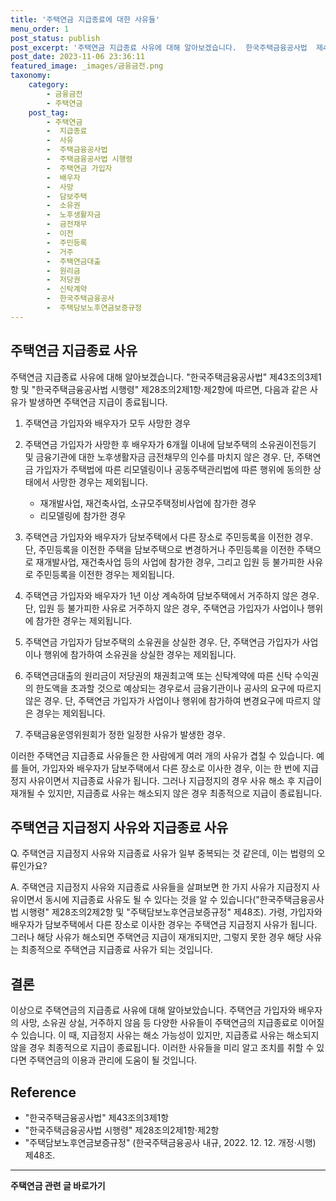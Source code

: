 ```yaml
---
title: '주택연금 지급종료에 대한 사유들'
menu_order: 1
post_status: publish
post_excerpt: '주택연금 지급종료 사유에 대해 알아보겠습니다.  한국주택금융공사법  제43조의3제1항 및  한국주택금융공사법 시행령  제28조의2제1항 제2항에 따르면, 다음과 같은 사유가 발생하면 주택연금 지급이 종료됩니다.'
post_date: 2023-11-06 23:36:11
featured_image: _images/금융금전.png
taxonomy:
    category:
        - 금융금전
        - 주택연금
    post_tag:
        - 주택연금
        -  지급종료
        -  사유
        -  주택금융공사법
        -  주택금융공사법 시행령
        -  주택연금 가입자
        -  배우자
        -  사망
        -  담보주택
        -  소유권
        -  노후생활자금
        -  금전채무
        -  이전
        -  주민등록
        -  거주
        -  주택연금대출
        -  원리금
        -  저당권
        -  신탁계약
        -  한국주택금융공사
        -  주택담보노후연금보증규정
---
```



## 주택연금 지급종료 사유

주택연금 지급종료 사유에 대해 알아보겠습니다. "한국주택금융공사법" 제43조의3제1항 및 "한국주택금융공사법 시행령" 제28조의2제1항·제2항에 따르면, 다음과 같은 사유가 발생하면 주택연금 지급이 종료됩니다.

1. 주택연금 가입자와 배우자가 모두 사망한 경우
2. 주택연금 가입자가 사망한 후 배우자가 6개월 이내에 담보주택의 소유권이전등기 및 금융기관에 대한 노후생활자금 금전채무의 인수를 마치지 않은 경우. 단, 주택연금 가입자가 주택법에 따른 리모델링이나 공동주택관리법에 따른 행위에 동의한 상태에서 사망한 경우는 제외됩니다.
   * 재개발사업, 재건축사업, 소규모주택정비사업에 참가한 경우
   * 리모델링에 참가한 경우

3. 주택연금 가입자와 배우자가 담보주택에서 다른 장소로 주민등록을 이전한 경우. 단, 주민등록을 이전한 주택을 담보주택으로 변경하거나 주민등록을 이전한 주택으로 재개발사업, 재건축사업 등의 사업에 참가한 경우, 그리고 입원 등 불가피한 사유로 주민등록을 이전한 경우는 제외됩니다.

4. 주택연금 가입자와 배우자가 1년 이상 계속하여 담보주택에서 거주하지 않은 경우. 단, 입원 등 불가피한 사유로 거주하지 않은 경우, 주택연금 가입자가 사업이나 행위에 참가한 경우는 제외됩니다.

5. 주택연금 가입자가 담보주택의 소유권을 상실한 경우. 단, 주택연금 가입자가 사업이나 행위에 참가하여 소유권을 상실한 경우는 제외됩니다.

6. 주택연금대출의 원리금이 저당권의 채권최고액 또는 신탁계약에 따른 신탁 수익권의 한도액을 초과할 것으로 예상되는 경우로서 금융기관이나 공사의 요구에 따르지 않은 경우. 단, 주택연금 가입자가 사업이나 행위에 참가하여 변경요구에 따르지 않은 경우는 제외됩니다.

7. 주택금융운영위원회가 정한 일정한 사유가 발생한 경우.

이러한 주택연금 지급종료 사유들은 한 사람에게 여러 개의 사유가 겹칠 수 있습니다. 예를 들어, 가입자와 배우자가 담보주택에서 다른 장소로 이사한 경우, 이는 한 번에 지급정지 사유이면서 지급종료 사유가 됩니다. 그러나 지급정지의 경우 사유 해소 후 지급이 재개될 수 있지만, 지급종료 사유는 해소되지 않은 경우 최종적으로 지급이 종료됩니다.

## 주택연금 지급정지 사유와 지급종료 사유

Q. 주택연금 지급정지 사유와 지급종료 사유가 일부 중복되는 것 같은데, 이는 법령의 오류인가요?

A. 주택연금 지급정지 사유와 지급종료 사유들을 살펴보면 한 가지 사유가 지급정지 사유이면서 동시에 지급종료 사유도 될 수 있다는 것을 알 수 있습니다("한국주택금융공사법 시행령" 제28조의2제2항 및 "주택담보노후연금보증규정" 제48조). 가령, 가입자와 배우자가 담보주택에서 다른 장소로 이사한 경우는 주택연금 지급정지 사유가 됩니다. 그러나 해당 사유가 해소되면 주택연금 지급이 재개되지만, 그렇지 못한 경우 해당 사유는 최종적으로 주택연금 지급종료 사유가 되는 것입니다.

## 결론

이상으로 주택연금의 지급종료 사유에 대해 알아보았습니다. 주택연금 가입자와 배우자의 사망, 소유권 상실, 거주하지 않음 등 다양한 사유들이 주택연금의 지급종료로 이어질 수 있습니다. 이 때, 지급정지 사유는 해소 가능성이 있지만, 지급종료 사유는 해소되지 않을 경우 최종적으로 지급이 종료됩니다. 이러한 사유들을 미리 알고 조치를 취할 수 있다면 주택연금의 이용과 관리에 도움이 될 것입니다.

## Reference
- "한국주택금융공사법" 제43조의3제1항
- "한국주택금융공사법 시행령" 제28조의2제1항·제2항
- "주택담보노후연금보증규정" (한국주택금융공사 내규, 2022. 12. 12. 개정·시행) 제48조.
<!-- wp:separator -->
<hr class="wp-block-separator has-alpha-channel-opacity"/>
<!-- /wp:separator -->

<!-- wp:group {"backgroundColor":"base","layout":{"type":"constrained"}} -->
<div class="wp-block-group has-base-background-color has-background"><!-- wp:paragraph {"align":"center","fontSize":"medium"} -->
<p class="has-text-align-center has-large-font-size"><strong>주택연금 관련 글 바로가기</strong></p>
<!-- /wp:paragraph -->


<!-- wp:latest-posts
{"categories":[{"id":14528,"count":19,"description":"","link":"https://uknowlaw.com/category/%ec%a3%bc%ed%83%9d%ec%97%b0%ea%b8%88/","name":"주택연금","slug":"주택연금","taxonomy":"category","parent":0,"meta":[],"_links":{"self":[{"href":"https://uknowlaw.com/wp-json/wp/v2/categories/14528"}],"collection":[{"href":"https://uknowlaw.com/wp-json/wp/v2/categories"}],"about":[{"href":"https://uknowlaw.com/wp-json/wp/v2/taxonomies/category"}],"wp:post_type":[{"href":"https://uknowlaw.com/wp-json/wp/v2/posts?categories=14528"}],"curies":[{"name":"wp","href":"https://api.w.org/{rel}","templated":true}]}}],"postsToShow":100,"excerptLength":28,"postLayout":"grid","columns":2,"featuredImageAlign":"left","featuredImageSizeSlug":"large","fontSize":"small"} /--></div>
<!-- /wp:group -->